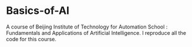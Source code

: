 # Basics-of-AI
A course of Beijing Institute of Technology for Automation School : Fundamentals and Applications of Artificial Intelligence. I reproduce all the code for this course.
